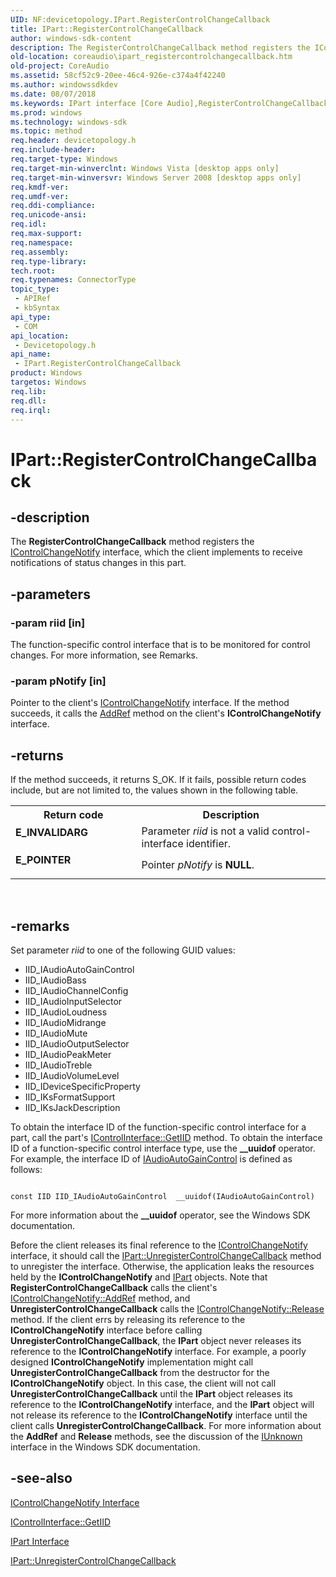 ```yaml
---
UID: NF:devicetopology.IPart.RegisterControlChangeCallback
title: IPart::RegisterControlChangeCallback
author: windows-sdk-content
description: The RegisterControlChangeCallback method registers the IControlChangeNotify interface, which the client implements to receive notifications of status changes in this part.
old-location: coreaudio\ipart_registercontrolchangecallback.htm
old-project: CoreAudio
ms.assetid: 58cf52c9-20ee-46c4-926e-c374a4f42240
ms.author: windowssdkdev
ms.date: 08/07/2018
ms.keywords: IPart interface [Core Audio],RegisterControlChangeCallback method, IPart.RegisterControlChangeCallback, IPart::RegisterControlChangeCallback, IPartRegisterControlChangeCallback, RegisterControlChangeCallback, RegisterControlChangeCallback method [Core Audio], RegisterControlChangeCallback method [Core Audio],IPart interface, coreaudio.ipart_registercontrolchangecallback, devicetopology/IPart::RegisterControlChangeCallback
ms.prod: windows
ms.technology: windows-sdk
ms.topic: method
req.header: devicetopology.h
req.include-header: 
req.target-type: Windows
req.target-min-winverclnt: Windows Vista [desktop apps only]
req.target-min-winversvr: Windows Server 2008 [desktop apps only]
req.kmdf-ver: 
req.umdf-ver: 
req.ddi-compliance: 
req.unicode-ansi: 
req.idl: 
req.max-support: 
req.namespace: 
req.assembly: 
req.type-library: 
tech.root: 
req.typenames: ConnectorType
topic_type:
 - APIRef
 - kbSyntax
api_type:
 - COM
api_location:
 - Devicetopology.h
api_name:
 - IPart.RegisterControlChangeCallback
product: Windows
targetos: Windows
req.lib: 
req.dll: 
req.irql: 
---
```


# IPart::RegisterControlChangeCallback


## -description



The <b>RegisterControlChangeCallback</b> method registers the <a href="https://msdn.microsoft.com/e50e13c2-1ef3-46f6-8c53-f99cc1631a79">IControlChangeNotify</a> interface, which the client implements to receive notifications of status changes in this part.




## -parameters




### -param riid [in]

The function-specific control interface that is to be monitored for control changes. For more information, see Remarks.


### -param pNotify [in]

Pointer to the client's <a href="https://msdn.microsoft.com/e50e13c2-1ef3-46f6-8c53-f99cc1631a79">IControlChangeNotify</a> interface. If the method succeeds, it calls the <a href="https://msdn.microsoft.com/b4316efd-73d4-4995-b898-8025a316ba63">AddRef</a> method on the client's <b>IControlChangeNotify</b> interface.


## -returns



If the method succeeds, it returns S_OK. If it fails, possible return codes include, but are not limited to, the values shown in the following table.

<table>
<tr>
<th>Return code</th>
<th>Description</th>
</tr>
<tr>
<td width="40%">
<dl>
<dt><b>E_INVALIDARG</b></dt>
</dl>
</td>
<td width="60%">
Parameter <i>riid</i> is not a valid control-interface identifier.

</td>
</tr>
<tr>
<td width="40%">
<dl>
<dt><b>E_POINTER</b></dt>
</dl>
</td>
<td width="60%">
Pointer <i>pNotify</i> is <b>NULL</b>.

</td>
</tr>
</table>
 




## -remarks



Set parameter <i>riid</i> to one of the following GUID values:

<ul>
<li>IID_IAudioAutoGainControl</li>
<li>IID_IAudioBass</li>
<li>IID_IAudioChannelConfig</li>
<li>IID_IAudioInputSelector</li>
<li>IID_IAudioLoudness</li>
<li>IID_IAudioMidrange</li>
<li>IID_IAudioMute</li>
<li>IID_IAudioOutputSelector</li>
<li>IID_IAudioPeakMeter</li>
<li>IID_IAudioTreble</li>
<li>IID_IAudioVolumeLevel</li>
<li>IID_IDeviceSpecificProperty</li>
<li>IID_IKsFormatSupport</li>
<li>IID_IKsJackDescription</li>
</ul>
To obtain the interface ID of the function-specific control interface for a part, call the part's <a href="https://msdn.microsoft.com/c6d46f37-6b9a-4d20-8a97-9fb5284dbc42">IControlInterface::GetIID</a> method. To obtain the interface ID of a function-specific control interface type, use the <b>__uuidof</b> operator. For example, the interface ID of <a href="https://msdn.microsoft.com/f21e27e6-f3a0-418a-ad2e-e3e104dd6da2">IAudioAutoGainControl</a> is defined as follows:

<pre class="syntax" xml:space="preserve"><code>
const IID IID_IAudioAutoGainControl  __uuidof(IAudioAutoGainControl)
</code></pre>
For more information about the <b>__uuidof</b> operator, see the Windows SDK documentation.

Before the client releases its final reference to the <a href="https://msdn.microsoft.com/e50e13c2-1ef3-46f6-8c53-f99cc1631a79">IControlChangeNotify</a> interface, it should call the <a href="https://msdn.microsoft.com/d3341421-6dab-43f3-87a8-83ee8a986a04">IPart::UnregisterControlChangeCallback</a> method to unregister the interface. Otherwise, the application leaks the resources held by the <b>IControlChangeNotify</b> and <a href="https://msdn.microsoft.com/3bcfab9f-fad8-4605-8780-0b7c2068fcdf">IPart</a> objects. Note that <b>RegisterControlChangeCallback</b> calls the client's <a href="https://msdn.microsoft.com/b4316efd-73d4-4995-b898-8025a316ba63">IControlChangeNotify::AddRef</a> method, and <b>UnregisterControlChangeCallback</b> calls the <a href="https://msdn.microsoft.com/4b494c6f-f0ee-4c35-ae45-ed956f40dc7a">IControlChangeNotify::Release</a> method. If the client errs by releasing its reference to the <b>IControlChangeNotify</b> interface before calling <b>UnregisterControlChangeCallback</b>, the <b>IPart</b> object never releases its reference to the <b>IControlChangeNotify</b> interface. For example, a poorly designed <b>IControlChangeNotify</b> implementation might call <b>UnregisterControlChangeCallback</b> from the destructor for the <b>IControlChangeNotify</b> object. In this case, the client will not call <b>UnregisterControlChangeCallback</b> until the <b>IPart</b> object releases its reference to the <b>IControlChangeNotify</b> interface, and the <b>IPart</b> object will not release its reference to the <b>IControlChangeNotify</b> interface until the client calls <b>UnregisterControlChangeCallback</b>. For more information about the <b>AddRef</b> and <b>Release</b> methods, see the discussion of the <a href="https://msdn.microsoft.com/33f1d79a-33fc-4ce5-a372-e08bda378332">IUnknown</a> interface in the Windows SDK documentation.




## -see-also




<a href="https://msdn.microsoft.com/e50e13c2-1ef3-46f6-8c53-f99cc1631a79">IControlChangeNotify Interface</a>



<a href="https://msdn.microsoft.com/c6d46f37-6b9a-4d20-8a97-9fb5284dbc42">IControlInterface::GetIID</a>



<a href="https://msdn.microsoft.com/3bcfab9f-fad8-4605-8780-0b7c2068fcdf">IPart Interface</a>



<a href="https://msdn.microsoft.com/d3341421-6dab-43f3-87a8-83ee8a986a04">IPart::UnregisterControlChangeCallback</a>
 

 

